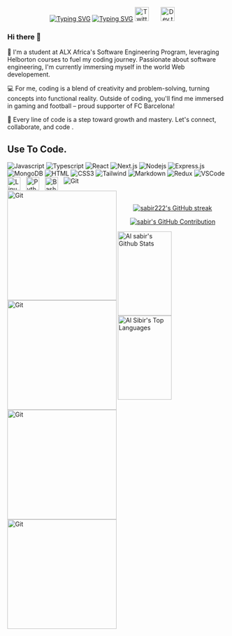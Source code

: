 <p align="center">
  <a href="https://portfolio-sabir222.vercel.app/"><img src="https://readme-typing-svg.herokuapp.com?font=Fira+Code&pause=1000&color=EEF75D&repeat=false&width=435&lines=Sabir+KOUTABI+%2C+Click+for+Portfolio" alt="Typing SVG" /></a>
<a href="https://portfolio-sabir222.vercel.app/"  target="_blank"><img src="https://readme-typing-svg.herokuapp.com?font=Fira+Code&pause=1000&width=435&lines=Always+Learning+new+Things;ALX+software+engineering;FullStack+developer" alt="Typing SVG" /></a>
<a href="https://twitter.com/sabirkoutabi"  target="_blank"><img width="32px" alt="Twitter" title="Twitter" src="https://i.imgur.com/OXZM1L6.png"/></a>
  &#8287;&#8287;&#8287;&#8287;&#8287;
  <a href="https://portfolio-sabir222.vercel.app/" target="_blank"><img width="32px" alt="Dev.to" title="DenverCoder1 Dev.to" src="https://i.imgur.com/mVm29vK.png"></a>
  &#8287;&#8287;&#8287;&#8287;&#8287;
</p>




### Hi there 👋
👋  I'm a student at ALX Africa's Software Engineering Program, leveraging Helborton courses to fuel my coding journey. Passionate about software engineering, I'm currently immersing myself in the world Web developement.

💻 For me, coding is a blend of creativity and problem-solving, turning concepts into functional reality. Outside of coding, you'll find me immersed in gaming and football – proud supporter of FC Barcelona!

🚀 Every line of code is a step toward growth and mastery. Let's connect, collaborate, and code .


## Use To Code.

![Javascript](https://img.shields.io/badge/Javascript-F0DB4F?style=for-the-badge&labelColor=black&logo=javascript&logoColor=F0DB4F)
![Typescript](https://img.shields.io/badge/Typescript-007acc?style=for-the-badge&labelColor=black&logo=typescript&logoColor=007acc)
![React](https://img.shields.io/badge/-React-61DBFB?style=for-the-badge&labelColor=black&logo=react&logoColor=61DBFB)
![Next.js](https://img.shields.io/badge/next.js-000000?style=for-the-badge&logo=nextdotjs&logoColor=white)
![Nodejs](https://img.shields.io/badge/Nodejs-3C873A?style=for-the-badge&labelColor=black&logo=node.js&logoColor=3C873A)
![Express.js](https://img.shields.io/badge/Express.js-000000?style=for-the-badge&logo=express&logoColor=white)
![MongoDB](https://img.shields.io/badge/MongoDB-4EA94B?style=for-the-badge&logo=mongodb&logoColor=white)
![HTML](https://img.shields.io/badge/HTML5-E34F26?style=for-the-badge&logo=html5&logoColor=white)
![CSS3](https://img.shields.io/badge/CSS3-1572B6?style=for-the-badge&logo=css3&logoColor=white)
![Tailwind](https://img.shields.io/badge/Tailwind_CSS-092749?style=for-the-badge&logo=tailwindcss&logoColor=06B6D4&labelColor=000000)
![Markdown](https://img.shields.io/badge/Markdown-000000?style=for-the-badge&logo=markdown&logoColor=white)
![Redux](https://img.shields.io/badge/Redux-593D88?style=for-the-badge&logo=redux&logoColor=white)
![VSCode](https://img.shields.io/badge/Visual_Studio-0078d7?style=for-the-badge&logo=visual%20studio&logoColor=white)
![Git](https://img.shields.io/badge/Git-F05032?style=for-the-badge&logo=git&logoColor=white)
<img align="left" alt="Linux" width="30px" style="padding-right:10px;" src="https://cdn.jsdelivr.net/gh/devicons/devicon/icons/linux/linux-original.svg" />
<img align="left" alt="Python" width="30px" style="padding-right:10px;" src="https://cdn.jsdelivr.net/gh/devicons/devicon/icons/python/python-plain.svg" />
<img align="left" alt="Bash" width="30px" style="padding-right:10px;" src="https://cdn.jsdelivr.net/gh/devicons/devicon/icons/bash/bash-original.svg" />
<br />



  <img align="left" alt="Git" width="250px"  src="https://media2.giphy.com/media/kdFc8fubgS31b8DsVu/giphy.gif" />
  <img align="left" alt="Git" width="250px"  src="https://media3.giphy.com/media/VgGthkhUvGgOit7Y9i/giphy.gif" />
  <br/>
  <img align="left" alt="Git" width="250px"  src="https://media3.giphy.com/media/eNAsjO55tPbgaor7ma/giphy.gif" />
  <img align="left" alt="Git" width="250px"  src="https://media4.giphy.com/media/Y1q8LF4Fc6DoQYC3fi/giphy.gif" />


<p align="center">
  <a href="https://github.com/sabir222">
    <img src="https://github-readme-streak-stats.herokuapp.com/?user=sabir222&theme=radical&border=7F3FBF&background=0D1117" alt="sabir222's GitHub streak"/>
  </a>
</p>

<p align="center">
  <a href="https://github.com/sabir222">
    <img src="https://github-profile-summary-cards.vercel.app/api/cards/profile-details?username=sabir222&theme=radical" alt="sabir's GitHub Contribution"/>
  </a>
</p>

<a> 
    <a href="https://github.com/sabir222"><img alt="Al sabir's Github Stats" src="https://denvercoder1-github-readme-stats.vercel.app/api?username=sabir222&show_icons=true&count_private=true&theme=react&border_color=7F3FBF&bg_color=0D1117&title_color=F85D7F&icon_color=F8D866" height="192px" width="49.5%"/></a>
  <a href="https://github.com/sabir222"><img alt="Al Sibir's Top Languages" src="https://denvercoder1-github-readme-stats.vercel.app/api/top-langs/?username=sabir222&langs_count=8&layout=compact&theme=react&border_color=7F3FBF&bg_color=0D1117&title_color=F85D7F&icon_color=F8D866" height="192px" width="49.5%"/></a>
  <br/>
</a>
